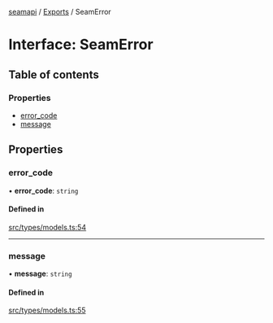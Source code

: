 [seamapi](../README.md) / [Exports](../modules.md) / SeamError

# Interface: SeamError

## Table of contents

### Properties

- [error\_code](SeamError.md#error_code)
- [message](SeamError.md#message)

## Properties

### error\_code

• **error\_code**: `string`

#### Defined in

[src/types/models.ts:54](https://github.com/seamapi/javascript/blob/main/src/types/models.ts#L54)

___

### message

• **message**: `string`

#### Defined in

[src/types/models.ts:55](https://github.com/seamapi/javascript/blob/main/src/types/models.ts#L55)
